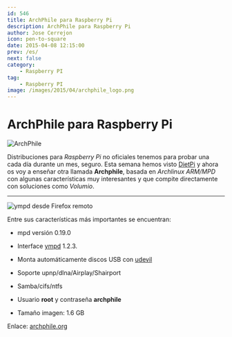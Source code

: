 ```yaml
---
id: 546
title: ArchPhile para Raspberry Pi
description: ArchPhile para Raspberry Pi
author: Jose Cerrejon
icon: pen-to-square
date: 2015-04-08 12:15:00
prev: /es/
next: false
category:
    - Raspberry PI
tag:
    - Raspberry PI
image: /images/2015/04/archphile_logo.png
---
```


# ArchPhile para Raspberry Pi

![ArchPhile](/images/2015/04/archphile_logo.png)

Distribuciones para _Raspberry Pi_ no oficiales tenemos para probar una cada día durante un mes, seguro. Esta semana hemos visto [DietPi](/post.php?id=545) y ahora os voy a enseñar otra llamada **Archphile**, basada en _Archlinux ARM/MPD_ con algunas características muy interesantes y que compite directamente con soluciones como _Volumio_.

---

![ympd desde Firefox remoto](/images/2015/04/archphile.png "ympd desde Firefox remoto")

Entre sus características más importantes se encuentran:

-   mpd versión 0.19.0

-   Interface [ympd](https://www.ympd.org/) 1.2.3.

-   Monta automáticamente discos USB con [udevil](https://ignorantguru.github.io/udevil/)

-   Soporte upnp/dlna/Airplay/Shairport

-   Samba/cifs/ntfs

-   Usuario **root** y contraseña **archphile**

-   Tamaño imagen: 1.6 GB

Enlace: [archphile.org](https://archphile.org)
